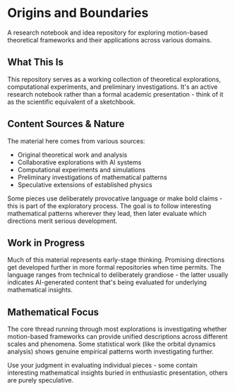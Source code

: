 # Origins and Boundaries

A research notebook and idea repository for exploring motion-based theoretical frameworks and their applications across various domains.

## What This Is

This repository serves as a working collection of theoretical explorations, computational experiments, and preliminary investigations. It's an active research notebook rather than a formal academic presentation - think of it as the scientific equivalent of a sketchbook.

## Content Sources & Nature

The material here comes from various sources:
- Original theoretical work and analysis
- Collaborative explorations with AI systems
- Computational experiments and simulations
- Preliminary investigations of mathematical patterns
- Speculative extensions of established physics

Some pieces use deliberately provocative language or make bold claims - this is part of the exploratory process. The goal is to follow interesting mathematical patterns wherever they lead, then later evaluate which directions merit serious development.

## Work in Progress

Much of this material represents early-stage thinking. Promising directions get developed further in more formal repositories when time permits. The language ranges from technical to deliberately grandiose - the latter usually indicates AI-generated content that's being evaluated for underlying mathematical insights.

## Mathematical Focus

The core thread running through most explorations is investigating whether motion-based frameworks can provide unified descriptions across different scales and phenomena. Some statistical work (like the orbital dynamics analysis) shows genuine empirical patterns worth investigating further.

Use your judgment in evaluating individual pieces - some contain interesting mathematical insights buried in enthusiastic presentation, others are purely speculative.
